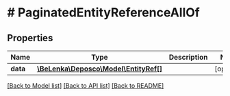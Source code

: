 # # PaginatedEntityReferenceAllOf

## Properties

Name | Type | Description | Notes
------------ | ------------- | ------------- | -------------
**data** | [**\BeLenka\Deposco\Model\EntityRef[]**](EntityRef.md) |  | [optional]

[[Back to Model list]](../../README.md#models) [[Back to API list]](../../README.md#endpoints) [[Back to README]](../../README.md)
